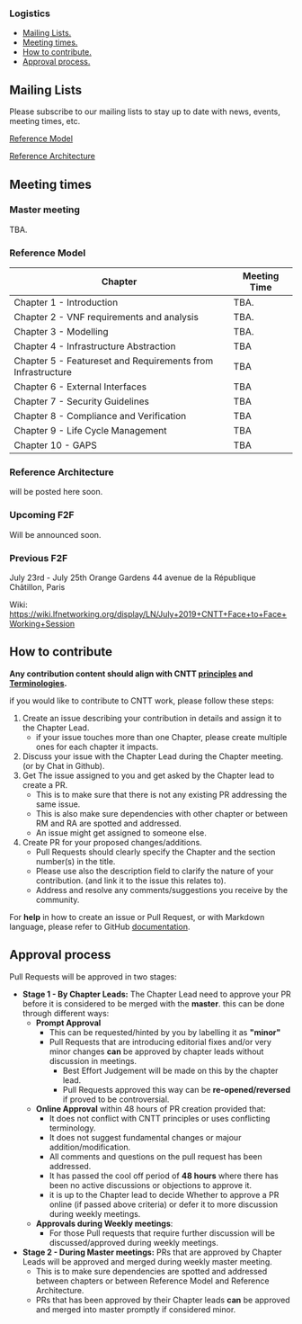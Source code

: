 ### Logistics
* [Mailing Lists.](#mailing_lists)
* [Meeting times.](#meeting_times)
* [How to contribute.](#how_to_contribute)
* [Approval process.](#approval_process)


<a name="mailing lists"></a>
## Mailing Lists

Please subscribe to our mailing lists to stay up to date with news, events, meeting times, etc.

[Reference Model](https://lists.opnfv.org/g/cntt-tech-refm)

[Reference Architecture](https://lists.opnfv.org/g/cntt-tech-refa)

<a name="meeeting_times"></a>
## Meeting times

### Master meeting

TBA.

### Reference Model

| Chapter | Meeting Time |
|-------------------------------------------|---------------------------------------------------------------------------------------------------------------------|
| Chapter 1 - Introduction | TBA. |
| Chapter 2 - VNF requirements and analysis | TBA.|
| Chapter 3 - Modelling | TBA. |
| Chapter 4 - Infrastructure Abstraction | TBA |
| Chapter 5 - Featureset and Requirements from Infrastructure | TBA |
| Chapter 6 - External Interfaces | TBA |
| Chapter 7 - Security Guidelines | TBA |
| Chapter 8 - Compliance and Verification | TBA |
| Chapter 9 - Life Cycle Management | TBA |
| Chapter 10 - GAPS | TBA |

### Reference Architecture

will be posted here soon.

### Upcoming F2F 
Will be announced soon.

### Previous F2F
July 23rd - July 25th
Orange Gardens
44 avenue de la République
Châtillon, Paris

Wiki: https://wiki.lfnetworking.org/display/LN/July+2019+CNTT+Face+to+Face+Working+Session

<a name="how_to_contribute"></a>
## How to contribute

**Any contribution content should align with CNTT [principles](../doc/ref_model/chapters/chapter01.md#1.4) and [Terminologies](../doc/ref_model/chapters/chapter01.md#1.3).**

if you would like to contribute to CNTT work, please follow these steps:

1. Create an issue describing your contribution in details and assign it to the Chapter Lead.
    - if your issue touches more than one Chapter, please create multiple ones for each chapter it impacts.
1. Discuss your issue with the Chapter Lead during the Chapter meeting. (or by Chat in Github).
1. Get The issue assigned to you and get asked by the Chapter lead to create a PR.
    - This is to make sure that there is not any existing PR addressing the same issue.
    - This is also make sure dependencies with other chapter or between RM and RA are spotted and addressed.
    - An issue might get assigned to someone else.
1. Create PR for your proposed changes/additions.
    - Pull Requests should clearly specify the Chapter and the section number(s) in the title.
    - Please use also the description field to clarify the nature of your contribution. (and link it to the issue this relates to).
    - Address and resolve any comments/suggestions you receive by the community.

For **help** in how to create an issue or Pull Request, or with Markdown language, please refer to GitHub [documentation](https://guides.github.com).


<a name="approval_process"></a>
## Approval process

Pull Requests will be approved in two stages:

- **Stage 1 - By Chapter Leads:** The Chapter Lead need to approve your PR before it is considered to be merged with the **master**. this can be done through different ways:
  - **Prompt Approval**
    - This can be requested/hinted by you by labelling it as **"minor"**
    - Pull Requests that are introducing editorial fixes and/or very minor changes **can** be approved by chapter leads without discussion in meetings.
      - Best Effort Judgement will be made on this by the chapter lead.
      - Pull Requests approved this way can be **re-opened/reversed** if proved to be controversial.
  - **Online Approval** within 48 hours of PR creation provided that:
    - It does not conflict with CNTT principles or uses conflicting terminology.
    - It does not suggest fundamental changes or majour addition/modification.
    - All comments and questions on the pull request has been addressed.
    - It has passed the cool off period of **48 hours** where there has been no active discussions or objections to approve it.
    - it is up to the Chapter lead to decide Whether to approve a PR online (if passed above criteria) or defer it to more discussion during weekly meetings.
  - **Approvals during Weekly meetings**:
    - For those Pull requests that require further discussion will be discussed/approved during weekly meetings.
- **Stage 2 - During Master meetings:** PRs that are approved by Chapter Leads will be approved and merged during weekly master meeting.
  - This is to make sure dependencies are spotted and addressed between chapters or between Reference Model and Reference Architecture.
  - PRs that has been approved by their Chapter leads **can** be approved and merged into master promptly if considered minor.